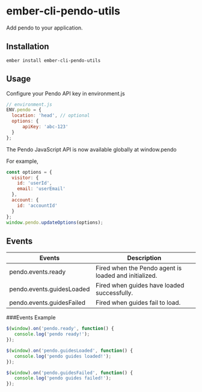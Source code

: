 # ember-cli-pendo-utils

Add pendo to your application.

## Installation

`ember install ember-cli-pendo-utils`

## Usage

Configure your Pendo API key in environment.js
```javascript
// environment.js
ENV.pendo = {
  location: 'head', // optional
  options: {
      apiKey: 'abc-123'
  }
};
```

The Pendo JavaScript API is now available globally at window.pendo

For example,
```javascript
const options = {
  visitor: {
    id: 'userId',
    email: 'userEmail'
  },
  account: {
    id: 'accountId'
  }
};
window.pendo.updateOptions(options);
```

## Events
| Events                    	| Description                                           	|
|---------------------------	|-------------------------------------------------------	|
| pendo.events.ready        	| Fired when the Pendo agent is loaded and initialized. 	|
| pendo.events.guidesLoaded 	| Fired when guides have loaded successfully.           	|
| pendo.events.guidesFailed 	| Fired when guides fail to load.                       	|

###Events Example
```javascript
$(window).on('pendo.ready', function() {
   console.log('pendo ready!'); 
});

$(window).on('pendo.guidesLoaded', function() {
   console.log('pendo guides loaded!'); 
});

$(window).on('pendo.guidesFailed', function() {
   console.log('pendo guides failed!'); 
});
```
